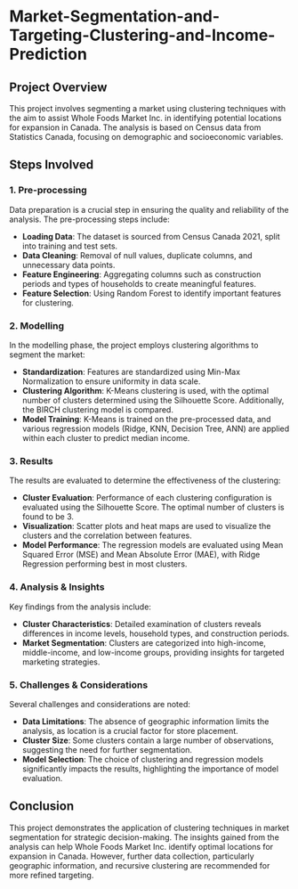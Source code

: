 # Market-Segmentation-and-Targeting-Clustering-and-Income-Prediction

## Project Overview

This project involves segmenting a market using clustering techniques with the aim to assist Whole Foods Market Inc. in identifying potential locations for expansion in Canada. The analysis is based on Census data from Statistics Canada, focusing on demographic and socioeconomic variables.

## Steps Involved

### 1. Pre-processing

Data preparation is a crucial step in ensuring the quality and reliability of the analysis. The pre-processing steps include:

- **Loading Data**: The dataset is sourced from Census Canada 2021, split into training and test sets.
- **Data Cleaning**: Removal of null values, duplicate columns, and unnecessary data points.
- **Feature Engineering**: Aggregating columns such as construction periods and types of households to create meaningful features.
- **Feature Selection**: Using Random Forest to identify important features for clustering.

### 2. Modelling

In the modelling phase, the project employs clustering algorithms to segment the market:

- **Standardization**: Features are standardized using Min-Max Normalization to ensure uniformity in data scale.
- **Clustering Algorithm**: K-Means clustering is used, with the optimal number of clusters determined using the Silhouette Score. Additionally, the BIRCH clustering model is compared.
- **Model Training**: K-Means is trained on the pre-processed data, and various regression models (Ridge, KNN, Decision Tree, ANN) are applied within each cluster to predict median income.

### 3. Results

The results are evaluated to determine the effectiveness of the clustering:

- **Cluster Evaluation**: Performance of each clustering configuration is evaluated using the Silhouette Score. The optimal number of clusters is found to be 3.
- **Visualization**: Scatter plots and heat maps are used to visualize the clusters and the correlation between features.
- **Model Performance**: The regression models are evaluated using Mean Squared Error (MSE) and Mean Absolute Error (MAE), with Ridge Regression performing best in most clusters.

### 4. Analysis & Insights

Key findings from the analysis include:

- **Cluster Characteristics**: Detailed examination of clusters reveals differences in income levels, household types, and construction periods.
- **Market Segmentation**: Clusters are categorized into high-income, middle-income, and low-income groups, providing insights for targeted marketing strategies.

### 5. Challenges & Considerations

Several challenges and considerations are noted:

- **Data Limitations**: The absence of geographic information limits the analysis, as location is a crucial factor for store placement.
- **Cluster Size**: Some clusters contain a large number of observations, suggesting the need for further segmentation.
- **Model Selection**: The choice of clustering and regression models significantly impacts the results, highlighting the importance of model evaluation.

## Conclusion

This project demonstrates the application of clustering techniques in market segmentation for strategic decision-making. The insights gained from the analysis can help Whole Foods Market Inc. identify optimal locations for expansion in Canada. However, further data collection, particularly geographic information, and recursive clustering are recommended for more refined targeting.
